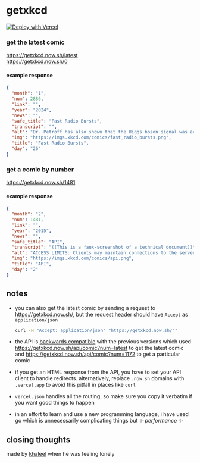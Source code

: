 # getxkcd

[![Deploy with Vercel](https://vercel.com/button)](https://vercel.com/new/clone?repository-url=https%3A%2F%2Fgithub.com%2Fkhalby786%2Fgetxkcd)


### get the latest comic

https://getxkcd.now.sh/latest<br />
https://getxkcd.now.sh/0<br />

#### example response

```json
{
  "month": "1",
  "num": 2886,
  "link": "",
  "year": "2024",
  "news": "",
  "safe_title": "Fast Radio Bursts",
  "transcript": "",
  "alt": "Dr. Petroff has also shown that the Higgs boson signal was actually sparks from someone microwaving grapes, the EHT black hole photo was a frozen bagel someone left in too long, and the LIGO detection was just someone slamming the microwave door too hard.",
  "img": "https://imgs.xkcd.com/comics/fast_radio_bursts.png",
  "title": "Fast Radio Bursts",
  "day": "26"
}
```

### get a comic by number

https://getxkcd.now.sh/1481

#### example response

```json
{
  "month": "2",
  "num": 1481,
  "link": "",
  "year": "2015",
  "news": "",
  "safe_title": "API",
  "transcript": "((This is a faux-screenshot of a technical document))\n[[A figure sits at a computer upon a desk, apparently engrossed in the document which we now see before us.]]\nTITLE: API GUIDE\nRequest URL Format: domain\nuser\nitem\nServer will return an XML document which contains the requested data and documentation describing how the data is organized spatially.\nAPI KEYS: To obtain API access, contact the x.509-authenticated server and request an ECDH-RSA TLS key...\n\nCaption: If you do things right, it can take people a while to realize that your \"API documentation\" is just instructions for how to look at your website.\n\n{{Title text: ACCESS LIMITS: Clients may maintain connections to the server for no more than 86,400 seconds per day. If you need additional time, you may contact IERS to file a request for up to one additional second.}}",
  "alt": "ACCESS LIMITS: Clients may maintain connections to the server for no more than 86,400 seconds per day. If you need additional time, you may contact IERS to file a request for up to one additional second.",
  "img": "https://imgs.xkcd.com/comics/api.png",
  "title": "API",
  "day": "2"
}
```

## notes

- you can also get the latest comic by sending a request to https://getxkcd.now.sh/, but the request header should have `Accept` as `application/json`


  ```bash
  curl -H "Accept: application/json" "https://getxkcd.now.sh/""
  ```

- the API is [backwards compatible](https://xkcd.com/1172/) with the previous versions which used https://getxkcd.now.sh/api/comic?num=latest to get the latest comic and https://getxkcd.now.sh/api/comic?num=1172 to get a particular comic
- if you get an HTML response from the API, you have to set your API client to handle redirects. alternatively, replace `.now.sh` domains with `.vercel.app` to avoid this pitfall in places like `curl`
- `vercel.json` handles all the routing, so make sure you copy it verbatim if you want good things to happen
- in an effort to learn and use a new programming language, i have used go which is unnecessarily complicating things but *✨ performance ✨* 

## closing thoughts

made by [khaleel](https://khaleelgibran.com) when he was feeling lonely